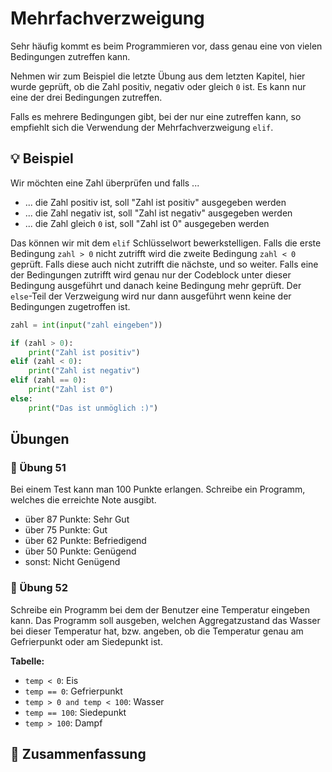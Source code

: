 # Mehrfachverzweigung

Sehr häufig kommt es beim Programmieren vor, 
dass genau eine von vielen Bedingungen zutreffen kann.

Nehmen wir zum Beispiel die letzte Übung aus dem letzten Kapitel,
hier wurde geprüft, ob die Zahl positiv, negativ oder gleich `0` ist.
Es kann nur eine der drei Bedingungen zutreffen.

Falls es mehrere Bedingungen gibt, bei der nur eine zutreffen kann,
so empfiehlt sich die Verwendung der Mehrfachverzweigung `elif`.

## 💡 Beispiel

Wir möchten eine Zahl überprüfen und falls ...

* ... die Zahl positiv ist, soll "Zahl ist positiv" ausgegeben werden
* ... die Zahl negativ ist, soll "Zahl ist negativ" ausgegeben werden
* ... die Zahl gleich `0` ist, soll "Zahl ist 0" ausgegeben werden

Das können wir mit dem `elif` Schlüsselwort bewerkstelligen.
Falls die erste Bedingung `zahl > 0` nicht zutrifft wird die
zweite Bedingung `zahl < 0` geprüft.
Falls diese auch nicht zutrifft die nächste, und so weiter.
Falls eine der Bedingungen zutrifft wird genau nur der Codeblock unter
dieser Bedingung ausgeführt und danach keine Bedingung mehr geprüft.
Der `else`-Teil der Verzweigung wird nur dann ausgeführt wenn 
keine der Bedingungen zugetroffen ist.

```python
zahl = int(input("zahl eingeben"))

if (zahl > 0):
    print("Zahl ist positiv")
elif (zahl < 0):
    print("Zahl ist negativ")
elif (zahl == 0):
    print("Zahl ist 0")
else:
    print("Das ist unmöglich :)")
```


## Übungen

### 📝 Übung 51

Bei einem Test kann man 100 Punkte erlangen.
Schreibe ein Programm, welches die erreichte Note ausgibt.

* über 87 Punkte: Sehr Gut
* über 75 Punkte: Gut
* über 62 Punkte: Befriedigend
* über 50 Punkte: Genügend
* sonst: Nicht Genügend

### 📝 Übung 52

Schreibe ein Programm bei dem der Benutzer eine Temperatur eingeben kann.
Das Programm soll ausgeben, welchen Aggregatzustand das Wasser bei dieser Temperatur hat,
bzw. angeben, ob die Temperatur genau am Gefrierpunkt oder am Siedepunkt ist.

**Tabelle:**

* `temp < 0`: Eis
* `temp == 0`: Gefrierpunkt
* `temp > 0 and temp < 100`: Wasser
* `temp == 100`: Siedepunkt
* `temp > 100`: Dampf



## 🧭 Zusammenfassung



















